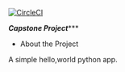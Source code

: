 [![CircleCI](https://circleci.com/gh/circleci/circleci-docs.svg?style=svg)](https://circleci.com/gh/circleci/circleci-docs)

*******Capstone Project**********

- About the Project

A simple hello,world python app. 